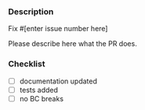 ### Description

Fix #[enter issue number here]

Please describe here what the PR does.

### Checklist

- [ ] documentation updated
- [ ] tests added
- [ ] no BC breaks

